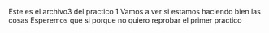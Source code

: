 Este es el archivo3 del practico 1 
Vamos a ver si estamos haciendo bien las cosas 
Esperemos que si porque no quiero reprobar el primer practico
